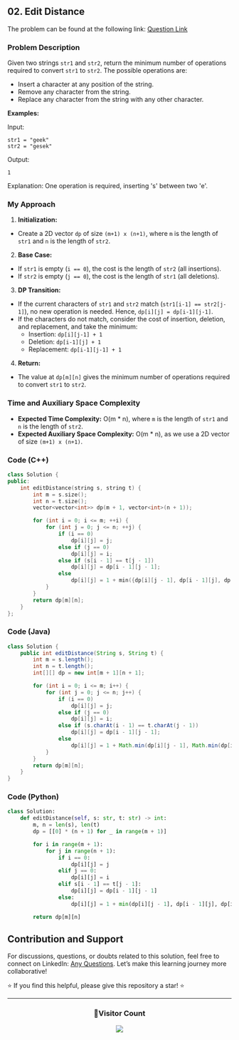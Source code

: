 ## 02. Edit Distance

The problem can be found at the following link: [Question Link](https://www.geeksforgeeks.org/problems/edit-distance3702/1)

### Problem Description

Given two strings `str1` and `str2`, return the minimum number of operations required to convert `str1` to `str2`. The possible operations are:
- Insert a character at any position of the string.
- Remove any character from the string.
- Replace any character from the string with any other character.

**Examples:**

Input:
```
str1 = "geek"
str2 = "gesek"
```
Output:
```
1
```
Explanation:
One operation is required, inserting 's' between two 'e'.

### My Approach

1. **Initialization:**
- Create a 2D vector `dp` of size `(m+1) x (n+1)`, where `m` is the length of `str1` and `n` is the length of `str2`.

2. **Base Case:**
- If `str1` is empty (`i == 0`), the cost is the length of `str2` (all insertions).
- If `str2` is empty (`j == 0`), the cost is the length of `str1` (all deletions).

3. **DP Transition:**
- If the current characters of `str1` and `str2` match (`str1[i-1] == str2[j-1]`), no new operation is needed. Hence, `dp[i][j] = dp[i-1][j-1]`.
- If the characters do not match, consider the cost of insertion, deletion, and replacement, and take the minimum:
  - Insertion: `dp[i][j-1] + 1`
  - Deletion: `dp[i-1][j] + 1`
  - Replacement: `dp[i-1][j-1] + 1`

4. **Return:**
- The value at `dp[m][n]` gives the minimum number of operations required to convert `str1` to `str2`.

### Time and Auxiliary Space Complexity

- **Expected Time Complexity:** O(m \* n), where `m` is the length of `str1` and `n` is the length of `str2`.
- **Expected Auxiliary Space Complexity:** O(m \* n), as we use a 2D vector of size `(m+1) x (n+1)`.

### Code (C++)

```cpp
class Solution {
public:
    int editDistance(string s, string t) {
        int m = s.size();
        int n = t.size();
        vector<vector<int>> dp(m + 1, vector<int>(n + 1));

        for (int i = 0; i <= m; ++i) {
            for (int j = 0; j <= n; ++j) {
                if (i == 0)
                    dp[i][j] = j;
                else if (j == 0)
                    dp[i][j] = i;
                else if (s[i - 1] == t[j - 1])
                    dp[i][j] = dp[i - 1][j - 1];
                else
                    dp[i][j] = 1 + min({dp[i][j - 1], dp[i - 1][j], dp[i - 1][j - 1]});
            }
        }
        return dp[m][n];
    }
};
```

### Code (Java)

```java
class Solution {
    public int editDistance(String s, String t) {
        int m = s.length();
        int n = t.length();
        int[][] dp = new int[m + 1][n + 1];

        for (int i = 0; i <= m; i++) {
            for (int j = 0; j <= n; j++) {
                if (i == 0)
                    dp[i][j] = j;
                else if (j == 0)
                    dp[i][j] = i;
                else if (s.charAt(i - 1) == t.charAt(j - 1))
                    dp[i][j] = dp[i - 1][j - 1];
                else
                    dp[i][j] = 1 + Math.min(dp[i][j - 1], Math.min(dp[i - 1][j], dp[i - 1][j - 1]));
            }
        }
        return dp[m][n];
    }
}
```

### Code (Python)

```python
class Solution:
    def editDistance(self, s: str, t: str) -> int:
        m, n = len(s), len(t)
        dp = [[0] * (n + 1) for _ in range(m + 1)]

        for i in range(m + 1):
            for j in range(n + 1):
                if i == 0:
                    dp[i][j] = j
                elif j == 0:
                    dp[i][j] = i
                elif s[i - 1] == t[j - 1]:
                    dp[i][j] = dp[i - 1][j - 1]
                else:
                    dp[i][j] = 1 + min(dp[i][j - 1], dp[i - 1][j], dp[i - 1][j - 1])

        return dp[m][n]
```

## Contribution and Support

For discussions, questions, or doubts related to this solution, feel free to connect on LinkedIn: [Any Questions](https://www.linkedin.com/in/het-patel-8b110525a/). Let’s make this learning journey more collaborative!

⭐ If you find this helpful, please give this repository a star! ⭐

---

<div align="center">
  <h3><b>📍Visitor Count</b></h3>
</div>

<p align="center">
  <img src="https://profile-counter.glitch.me/Hunterdii/count.svg" />
</p>
